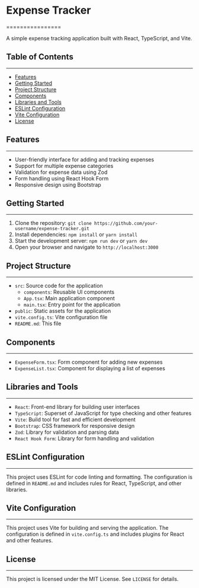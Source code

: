# Expense Tracker

================

A simple expense tracking application built with React, TypeScript, and Vite.

## Table of Contents

---

- [Features](#features)
- [Getting Started](#getting-started)
- [Project Structure](#project-structure)
- [Components](#components)
- [Libraries and Tools](#libraries-and-tools)
- [ESLint Configuration](#eslint-configuration)
- [Vite Configuration](#vite-configuration)
- [License](#license)

## Features

---

- User-friendly interface for adding and tracking expenses
- Support for multiple expense categories
- Validation for expense data using Zod
- Form handling using React Hook Form
- Responsive design using Bootstrap

## Getting Started

---

1. Clone the repository: `git clone https://github.com/your-username/expense-tracker.git`
2. Install dependencies: `npm install` or `yarn install`
3. Start the development server: `npm run dev` or `yarn dev`
4. Open your browser and navigate to `http://localhost:3000`

## Project Structure

---

- `src`: Source code for the application
  - `components`: Reusable UI components
  - `App.tsx`: Main application component
  - `main.tsx`: Entry point for the application
- `public`: Static assets for the application
- `vite.config.ts`: Vite configuration file
- `README.md`: This file

## Components

---

- `ExpenseForm.tsx`: Form component for adding new expenses
- `ExpenseList.tsx`: Component for displaying a list of expenses

## Libraries and Tools

---

- `React`: Front-end library for building user interfaces
- `TypeScript`: Superset of JavaScript for type checking and other features
- `Vite`: Build tool for fast and efficient development
- `Bootstrap`: CSS framework for responsive design
- `Zod`: Library for validation and parsing data
- `React Hook Form`: Library for form handling and validation

## ESLint Configuration

---

This project uses ESLint for code linting and formatting. The configuration is defined in `README.md` and includes rules for React, TypeScript, and other libraries.

## Vite Configuration

---

This project uses Vite for building and serving the application. The configuration is defined in `vite.config.ts` and includes plugins for React and other features.

## License

---

This project is licensed under the MIT License. See `LICENSE` for details.
